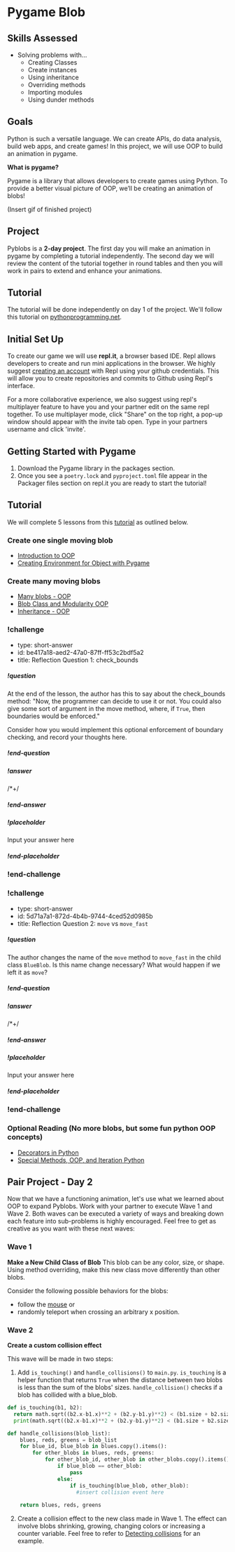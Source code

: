 # Pygame Blob

## Skills Assessed
- Solving problems with… 
    - Creating Classes
    - Create instances 
    - Using inheritance
    - Overriding methods 
    - Importing modules 
    - Using dunder methods

## Goals
Python is such a versatile language. We can create APIs, do data analysis, build web apps, and create games! In this project, we will use OOP to build an animation in pygame. 

**What is pygame?**

Pygame is a library that allows developers to create games using Python.
To provide a better visual picture of OOP, we’ll be creating an animation of blobs! 

(Insert gif of finished project)


## Project

Pyblobs is a **2-day project**. The first day you will make an animation in pygame by completing a tutorial independently. The second day we will review the content of the tutorial together in round tables and then you will work in pairs to extend and enhance your animations.


## Tutorial

The tutorial will be done independently on day 1 of the project. We'll follow this tutorial on [pythonprogramming.net](https://pythonprogramming.net/object-oriented-programming-introduction-intermediate-python-tutorial/). 


## Initial Set Up

To create our game we will use **repl.it**, a browser based IDE. Repl allows developers to create and run mini applications in the browser. We highly suggest [creating an account](https://repl.it/signup) with Repl using your github credentials. This will allow you to create repositories and commits to Github using Repl's interface. 

For a more collaborative experience, we also suggest using repl's multiplayer feature to have you and your partner edit on the same repl together. To use multiplayer mode, click "Share" on the top right, a pop-up window should appear with the invite tab open. Type in your partners username and click 'invite'. 


## Getting Started with Pygame 

1) Download the Pygame library in the packages section. 
2) Once you see a `poetry.lock` and `pyproject.toml` file appear in the Packager files section on repl.it you are ready to start the tutorial!

## Tutorial
We will complete 5 lessons from this [tutorial](https://pythonprogramming.net/object-oriented-programming-introduction-intermediate-python-tutorial/) as outlined below.

### Create one single moving blob
- [Introduction to OOP](https://pythonprogramming.net/object-oriented-programming-introduction-intermediate-python-tutorial/)
- [Creating Environment for Object with Pygame](https://pythonprogramming.net/creating-pygame-environment-intermediate-python-tutorial/)

### Create many moving blobs
- [Many blobs - OOP](https://pythonprogramming.net/many-blob-objects-intermediate-python-tutorial/)
- [Blob Class and Modularity OOP](https://pythonprogramming.net/class-object-modularity-intermediate-python-tutorial/)
- [Inheritance - OOP](https://pythonprogramming.net/inheritance-object-oriented-programming-intermediate-python-tutorial/)

<!-- prettier-ignore-start -->
### !challenge

* type: short-answer
* id: be417a18-aed2-47a0-87ff-ff53c2bdf5a2
* title: Reflection Question 1: check_bounds

##### !question
At the end of the lesson, the author has this to say about the check_bounds method: "Now, the programmer can decide to use it or not. You could also give some sort of argument in the move method, where, if `True`, then boundaries would be enforced."

Consider how you would implement this optional enforcement of boundary checking, and record your thoughts here.
##### !end-question

##### !answer
/*+/
##### !end-answer

##### !placeholder
Input your answer here
##### !end-placeholder

### !end-challenge
<!-- prettier-ignore-end -->

<!--prettier-ignore-start-->
### !challenge

* type: short-answer
* id: 5d71a7a1-872d-4b4b-9744-4ced52d0985b
* title: Reflection Question 2: `move` vs `move_fast`

##### !question
The author changes the name of the `move` method to `move_fast` in the child class `BlueBlob`. Is this name change necessary? What would happen if we left it as `move`?
##### !end-question

##### !answer
/*+/
##### !end-answer

##### !placeholder
Input your answer here
##### !end-placeholder

### !end-challenge

<!-- prettier-ignore-end -->

### Optional Reading (No more blobs, but some fun python OOP concepts)
- [Decorators in Python](https://pythonprogramming.net/decorators-intermediate-python-tutorial/) 
- [Special Methods, OOP, and Iteration Python](https://pythonprogramming.net/special-methods-iteration-intermediate-python-tutorial/)

## Pair Project - Day 2

Now that we have a functioning animation, let's use what we learned about OOP to expand Pyblobs. Work with your partner to execute Wave 1 and Wave 2. Both waves can be executed a variety of ways and breaking down each feature into sub-problems is highly encouraged. Feel free to get as creative as you want with these next waves:

### Wave 1

**Make a New Child Class of Blob** This blob can be any color, size, or shape. Using method overriding, make this new class move differently than other blobs. 

Consider the following possible behaviors for the blobs: 
 - follow the [mouse](https://www.pygame.org/docs/ref/mouse.html#pygame.mouse.get_pos) or
 - randomly teleport when crossing an arbitrary x position.

### Wave 2
**Create a custom collision effect** 

This wave will be made in two steps: 

1) Add `is_touching()` and `handle_collisions()` to `main.py`. `is_touching` is a helper function that returns `True` when the distance between two blobs is less than the sum of the blobs' sizes. `handle_collision()` checks if a blob has collided with a blue_blob. 

``` Python
def is_touching(b1, b2):
  return math.sqrt((b2.x-b1.x)**2 + (b2.y-b1.y)**2) < (b1.size + b2.size)
  print(math.sqrt((b2.x-b1.x)**2 + (b2.y-b1.y)**2) < (b1.size + b2.size))

def handle_collisions(blob_list):
    blues, reds, greens = blob_list
    for blue_id, blue_blob in blues.copy().items():
        for other_blobs in blues, reds, greens:
            for other_blob_id, other_blob in other_blobs.copy().items():
                if blue_blob == other_blob:
                    pass
                else:
                    if is_touching(blue_blob, other_blob):
                      #insert collision event here
                            
    return blues, reds, greens
```

2) Create a collision effect to the new class made in Wave 1. The effect can involve blobs shrinking, growing, changing colors or increasing a counter variable. Feel free to refer to [Detecting collisions](https://pythonprogramming.net/detecting-collisions-intermediate-python-tutorial/) for an example.
